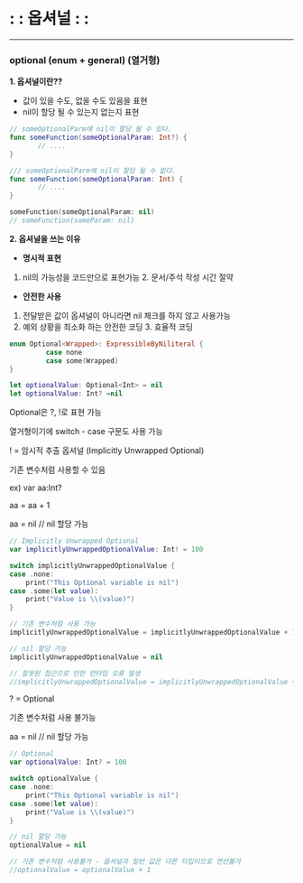 # : : 옵셔널 : :

------

### optional (enum + general) (열거형)

**1. 옵셔널이란??**

- 값이 있을 수도, 없을 수도 있음을 표현
- nil이 할당 될 수 있는지 없는지 표현

```swift
// someOptionalParm에 nil이 할당 될 수 있다.
func someFunction(someOptionalParam: Int?) {
       // ....
}

/// someOptionalParm에 nil이 할당 될 수 없다.
func someFunction(someOptionalParam: Int) {
       // ....
}

someFunction(someOptionalParam: nil)
// someFunction(someParam: nil)
```

**2. 옵셔널을 쓰는 이유**

- **명시적 표현**

1. nil의 가능성을 코드만으로 표현가능     2. 문서/주석 작성 시간 절약

- **안전한 사용**

1. 전달받은 값이 옵셔널이 아니라면 nil 체크를 하지 않고 사용가능
2. 예외 상황을 최소화 하는 안전한 코딩     3. 효율적 코딩

```swift
enum Optional<Wrapped>: ExpressibleByNiliteral {
         case none
         case some(Wrapped)
}

let optionalValue: Optional<Int> = nil
let optionalValue: Int? =nil
```

Optional은 ?, !로 표현 가능

열거형이기에 switch - case 구문도 사용 가능

! = 암시적 추출 옵셔널 (Implicitly Unwrapped Optional)

기존 변수처럼 사용할 수 있음

ex) var aa:Int?

aa = aa + 1

aa = nil // nil 할당 가능

```swift
// Implicitly Unwrapped Optional
var implicitlyUnwrappedOptionalValue: Int! = 100

switch implicitlyUnwrappedOptionalValue {
case .none:
    print("This Optional variable is nil")
case .some(let value):
    print("Value is \\(value)")
}

// 기존 변수처럼 사용 가능
implicitlyUnwrappedOptionalValue = implicitlyUnwrappedOptionalValue + 1

// nil 할당 가능
implicitlyUnwrappedOptionalValue = nil

// 잘못된 접근으로 인한 런타임 오류 발생
//implicitlyUnwrappedOptionalValue = implicitlyUnwrappedOptionalValue + 1
```

? = Optional

기존 변수처럼 사용 불가능

aa = nil // nil 할당 가능

```swift
// Optional
var optionalValue: Int? = 100

switch optionalValue {
case .none:
    print("This Optional variable is nil")
case .some(let value):
    print("Value is \\(value)")
}

// nil 할당 가능
optionalValue = nil

// 기존 변수처럼 사용불가 - 옵셔널과 일반 값은 다른 타입이므로 연산불가
//optionalValue = optionalValue + 1
```
